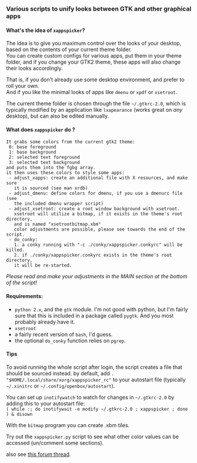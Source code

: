 ### Various scripts to unify looks between GTK and other graphical apps

#### What's the idea of `xappspicker`?

The idea is to give you maximum control over the looks of your desktop, based
on the contents of your current theme folder.  
You can create custom configs for various apps, put them in your theme folder,
and if you change your GTK2 theme, these apps will also change their looks accordingly.

That is, if you don't already use some desktop environment, and prefer to roll 
your own.  
And if you like the minimal looks of apps like `dmenu` or `xpdf` or `xsetroot`.

The current theme folder is chosen through the file `~/.gtkrc-2.0`, which is
typically modified by an application like `lxapearance` (works great on _any_
desktop), but can also be edited manually.

#### What does `xappspicker` do ?

    It grabs some colors from the current gtk2 theme:
     0: base foreground
     1: base background
     2: selected text foreground
     3: selected text background
    and puts them into the fgbg array.
    it then uses these colors to style some apps:
     - adjust_xapps: create an additional file with X resources, and make sure 
       it is sourced (see man xrdb) 
     - adjust_dmenu: define colors for dmenu, if you use a dmenurc file (see 
       the included dmenu wrapper script)
     - adjust_xsetroot: create a root window background with xsetroot.
       xsetroot will utilize a bitmap, if it exists in the theme's root directory,
       and is named "xsetrootbitmap.xbm"
       color adjustments are possible, please see towards the end of the script.
     - do_conky:
       1. a conky running with "-c ./conky/xappspicker.conkyrc" will be killed.
       2. if ./conky/xappspicker.conkyrc exists in the theme's root directory,
       it will be re-started.

*Please read and make your adjustments in the MAIN section at the bottom of
the script!*

#### Requirements:

 - `python 2.x`, and the `gtk` module. I'm not good with python, but I'm fairly 
sure that this is included in a package called `pygtk`. And you most probably
already have it.
 - `xsetroot`
 - a fairly recent version of `bash`, I'd guess.  
 - the optional `do_conky` function relies on `pgrep`.
 
#### Tips

To avoid running the whole script after login, the script creates a file that 
should be sourced instead.
by default, add `. "$HOME/.local/share/xorg/xappspicker_rc"` to your
autostart file (typically `~/.xinitrc` or `~/.config/openbox/autostart`).

You can set up `inotifywatch` to watch for changes in `~/.gtkrc-2.0` by adding
this to your autostart file:  
`( while :; do inotifywait -e modify ~/.gtkrc-2.0 ; xappspicker ; done ) & disown`

With the `bitmap` program you can create .xbm tiles.

Try out the `xappspicker.py` script to see what other color values can be accessed
(un/comment some sections).

also see [this forum thread](https://forums.bunsenlabs.org/viewtopic.php?id=1941).
